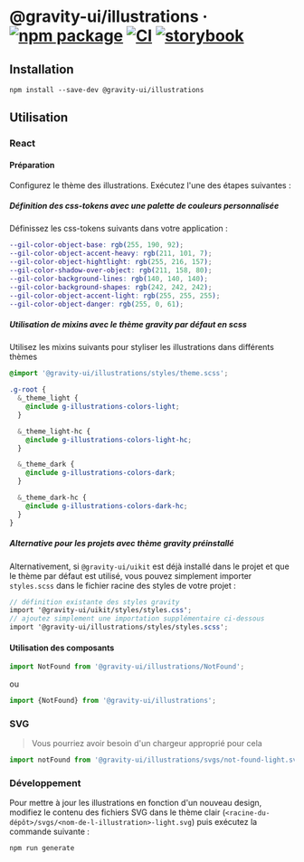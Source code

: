 # @gravity-ui/illustrations &middot; [![npm package](https://img.shields.io/npm/v/@gravity-ui/illustrations)](https://www.npmjs.com/package/@gravity-ui/illustrations) [![CI](https://img.shields.io/github/actions/workflow/status/gravity-ui/illustrations/.github/workflows/ci.yml?label=CI&logo=github)](https://github.com/gravity-ui/illustrations/actions/workflows/ci.yml?query=branch:main) [![storybook](https://img.shields.io/badge/Storybook-deployed-ff4685)](https://preview.gravity-ui.com/illustrations/)

## Installation

```shell
npm install --save-dev @gravity-ui/illustrations
```

## Utilisation

### React

#### Préparation

Configurez le thème des illustrations. Exécutez l'une des étapes suivantes :

##### Définition des css-tokens avec une palette de couleurs personnalisée

Définissez les css-tokens suivants dans votre application :

```scss
--gil-color-object-base: rgb(255, 190, 92);
--gil-color-object-accent-heavy: rgb(211, 101, 7);
--gil-color-object-hightlight: rgb(255, 216, 157);
--gil-color-shadow-over-object: rgb(211, 158, 80);
--gil-color-background-lines: rgb(140, 140, 140);
--gil-color-background-shapes: rgb(242, 242, 242);
--gil-color-object-accent-light: rgb(255, 255, 255);
--gil-color-object-danger: rgb(255, 0, 61);
```

##### Utilisation de mixins avec le thème gravity par défaut en scss

Utilisez les mixins suivants pour styliser les illustrations dans différents thèmes

```scss
@import '@gravity-ui/illustrations/styles/theme.scss';

.g-root {
  &_theme_light {
    @include g-illustrations-colors-light;
  }

  &_theme_light-hc {
    @include g-illustrations-colors-light-hc;
  }

  &_theme_dark {
    @include g-illustrations-colors-dark;
  }

  &_theme_dark-hc {
    @include g-illustrations-colors-dark-hc;
  }
}
```

##### Alternative pour les projets avec thème gravity préinstallé

Alternativement, si `@gravity-ui/uikit` est déjà installé dans le projet et que le thème par défaut est utilisé, vous pouvez simplement importer `styles.scss` dans le fichier racine des styles de votre projet :

```scss
// définition existante des styles gravity
import '@gravity-ui/uikit/styles/styles.css';
// ajoutez simplement une importation supplémentaire ci-dessous
import '@gravity-ui/illustrations/styles/styles.scss';
```

#### Utilisation des composants

```js
import NotFound from '@gravity-ui/illustrations/NotFound';
```

ou

```js
import {NotFound} from '@gravity-ui/illustrations';
```

### SVG

> Vous pourriez avoir besoin d'un chargeur approprié pour cela

```js
import notFound from '@gravity-ui/illustrations/svgs/not-found-light.svg';
```

### Développement

Pour mettre à jour les illustrations en fonction d'un nouveau design, modifiez le contenu des fichiers SVG dans le thème clair (`<racine-du-dépôt>/svgs/<nom-de-l-illustration>-light.svg`) puis exécutez la commande suivante :

```shell
npm run generate
```